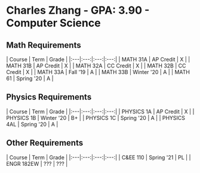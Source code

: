# Charles Zhang - GPA: 3.90 - Computer Science

## Math Requirements
| Course | Term | Grade | 
|:---|:---:|:---:|:---:|
| MATH 31A | AP Credit | X |
| MATH 31B | AP Credit | X |
| MATH 32A | CC Credit | X |
| MATH 32B | CC Credit | X |
| MATH 33A | Fall '19 | A |
| MATH 33B | Winter '20 | A |
| MATH 61 | Spring '20 | A |

## Physics Requirements
| Course | Term | Grade | 
|:---|:---:|:---:|:---:|
| PHYSICS 1A | AP Credit | X |
| PHYSICS 1B | Winter '20 | B+ |
| PHYSICS 1C | Spring '20 | A |
| PHYSICS 4AL | Spring '20 | A |

## Other Requirements
| Course | Term | Grade | 
|:---|:---:|:---:|:---:|
| C&EE 110 | Spring '21 | PL |
| ENGR 182EW | ??? | ??? |
